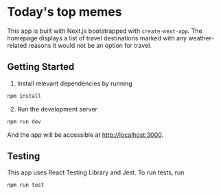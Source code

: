 # Today's top memes

This app is built with Next.js bootstrapped with `create-next-app`. The homepage displays a list of travel destinations marked with any weather-related reasons it would not be an option for travel.

## Getting Started

1. Install relevant dependencies by running

```bash
npm install
```

2. Run the development server

```bash
npm run dev
```

And the app will be accessible at [http://localhost:3000](http://localhost:3000).

## Testing

This app uses React Testing Library and Jest. To run tests, run

```bash
npm run test
```